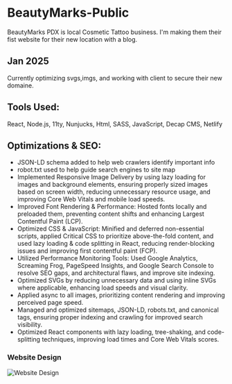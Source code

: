 # BeautyMarks-Public
BeautyMarks PDX is local Cosmetic Tattoo business. I'm making them their fist website for their new location with a blog.



## Jan 2025
Currently optimizing svgs,imgs, and working with client to secure their new domaine. 

## Tools Used:
React, Node.js, 11ty, Nunjucks, Html, SASS, JavaScript, Decap CMS, Netlify

## Optimizations & SEO:
- JSON-LD schema added to help web crawlers identify important info
- robot.txt used to help guide search engines to site map
- Implemented Responsive Image Delivery by using lazy loading for images and background elements, ensuring properly sized images based on screen width, reducing unnecessary resource usage, and improving Core Web Vitals and mobile load speeds.
- Improved Font Rendering & Performance: Hosted fonts locally and preloaded them, preventing content shifts and enhancing Largest Contentful Paint (LCP).
- Optimized CSS & JavaScript: Minified and deferred non-essential scripts, applied Critical CSS to prioritize above-the-fold content, and used lazy loading & code splitting in React, reducing render-blocking issues and improving first contentful paint (FCP).
- Utilized Performance Monitoring Tools: Used Google Analytics, Screaming Frog, PageSpeed Insights, and Google Search Console to resolve SEO gaps, and architectural flaws, and improve site indexing.
- Optimized SVGs by reducing unnecessary data and using inline SVGs where applicable, enhancing load speeds and visual clarity.
- Applied async  to all images, prioritizing content rendering and improving perceived page speed.
- Managed and optimized sitemaps, JSON-LD, robots.txt, and canonical tags, ensuring proper indexing and crawling for improved search visibility.
- Optimized React components with lazy loading, tree-shaking, and code-splitting techniques, improving load times and Core Web Vitals scores.


### Website Design
![Website Design]()

